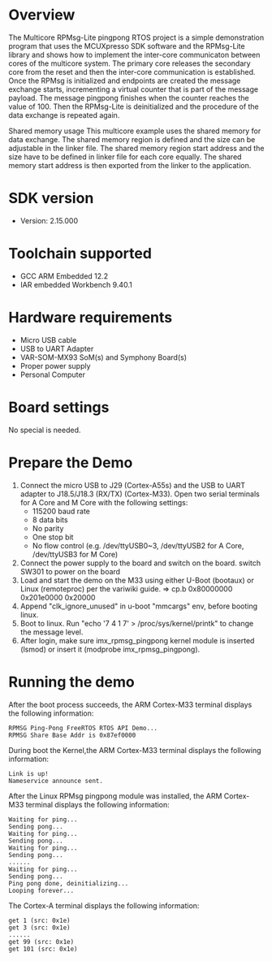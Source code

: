 Overview
========
The Multicore RPMsg-Lite pingpong RTOS project is a simple demonstration program that uses the
MCUXpresso SDK software and the RPMsg-Lite library and shows how to implement the inter-core
communicaton between cores of the multicore system. The primary core releases the secondary core
from the reset and then the inter-core communication is established. Once the RPMsg is initialized
and endpoints are created the message exchange starts, incrementing a virtual counter that is part
of the message payload. The message pingpong finishes when the counter reaches the value of 100.
Then the RPMsg-Lite is deinitialized and the procedure of the data exchange is repeated again.

Shared memory usage
This multicore example uses the shared memory for data exchange. The shared memory region is
defined and the size can be adjustable in the linker file. The shared memory region start address
and the size have to be defined in linker file for each core equally. The shared memory start
address is then exported from the linker to the application.

SDK version
===========
- Version: 2.15.000

Toolchain supported
===================
- GCC ARM Embedded  12.2
- IAR embedded Workbench  9.40.1

Hardware requirements
=====================
- Micro USB cable
- USB to UART Adapter
- VAR-SOM-MX93 SoM(s) and Symphony Board(s)
- Proper power supply
- Personal Computer

Board settings
==============
No special is needed.

Prepare the Demo
================
1. Connect the micro USB to J29 (Cortex-A55s) and the USB to UART adapter to J18.5/J18.3 (RX/TX) (Cortex-M33).
   Open two serial terminals for A Core and M Core with the following settings:
    - 115200 baud rate
    - 8 data bits
    - No parity
    - One stop bit
    - No flow control
    (e.g. /dev/ttyUSB0~3, /dev/ttyUSB2 for A Core, /dev/ttyUSB3 for M Core)
2. Connect the power supply to the board and switch on the board. switch SW301 to power on the board
3. Load and start the demo on the M33 using either U-Boot (bootaux) or Linux (remoteproc) per the variwiki guide.
   => cp.b 0x80000000 0x201e0000 0x20000
4. Append "clk_ignore_unused" in u-boot "mmcargs" env, before booting linux.
5. Boot to linux. Run "echo '7 4 1 7' > /proc/sys/kernel/printk" to change the message level.
6. After login, make sure imx_rpmsg_pingpong kernel module is inserted (lsmod) or insert it (modprobe imx_rpmsg_pingpong).

Running the demo
================
After the boot process succeeds, the ARM Cortex-M33 terminal displays the following information:
~~~~~~~~~~~~~~~~~~~~~~~~~~~~~~~~~~~
RPMSG Ping-Pong FreeRTOS RTOS API Demo...
RPMSG Share Base Addr is 0x87ef0000
~~~~~~~~~~~~~~~~~~~~~~~~~~~~~~~~~~~
During boot the Kernel,the ARM Cortex-M33 terminal displays the following information:
~~~~~~~~~~~~~~~~~~~~~~~~~~~~~~~~~~~
Link is up!
Nameservice announce sent.
~~~~~~~~~~~~~~~~~~~~~~~~~~~~~~~~~~~
After the Linux RPMsg pingpong module was installed, the ARM Cortex-M33 terminal displays the following information:
~~~~~~~~~~~~~~~~~~~~~~~~~~~~~~~~~~~
Waiting for ping...
Sending pong...
Waiting for ping...
Sending pong...
Waiting for ping...
Sending pong...
......
Waiting for ping...
Sending pong...
Ping pong done, deinitializing...
Looping forever...
~~~~~~~~~~~~~~~~~~~~~~~~~~~~~~~~~~~
The Cortex-A terminal displays the following information:
~~~~~~~~~~~~~~~~~~~~~~~~~~~~~~~~~~~
get 1 (src: 0x1e)
get 3 (src: 0x1e)
......
get 99 (src: 0x1e)
get 101 (src: 0x1e)
~~~~~~~~~~~~~~~~~~~~~~~~~~~~~~~~~~~
